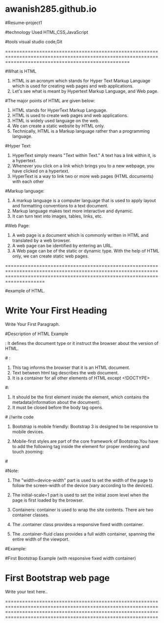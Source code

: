 # awanish285.github.io

#Resume-project1




#technology Used
HTML,CSS,JavaScript

#tools
visual studio code,Git

========================================================================================================================================================


#What is HTML
1) HTML is an acronym which stands for Hyper Text Markup Language which is used for creating web pages and web applications. 
2) Let's see what is meant by Hypertext Markup Language, and Web page.

#The major points of HTML are given below:


1) HTML stands for HyperText Markup Language.
2) HTML is used to create web pages and web applications.
3) HTML is widely used language on the web.
4) We can create a static website by HTML only.
5) Technically, HTML is a Markup language rather than a programming language.

#Hyper Text: 
1) HyperText simply means "Text within Text." A text has a link within it, is a hypertext. 
2) Whenever you click on a link which brings you to a new webpage, you have clicked on a hypertext. 
3) HyperText is a way to link two or more web pages (HTML documents) with each other


#Markup language: 
1) A markup language is a computer language that is used to apply layout and formatting conventions to a text document. 
2) Markup language makes text more interactive and dynamic. 
3) It can turn text into images, tables, links, etc.


#Web Page: 
1) A web page is a document which is commonly written in HTML and translated by a web browser. 
2) A web page can be identified by entering an URL. 
3) A Web page can be of the static or dynamic type. With the help of HTML only, we can create static web pages.

================================================================================================================================================================================

#example of HTML.

<!DOCTYPE>  
<html>  
<head>  
<title>Web page title</title>  
</head>  
<body>  
<h1>Write Your First Heading</h1>  
<p>Write Your First Paragraph.</p>  
</body>  
</html>


#Description of HTML Example

<!DOCTYPE>: It defines the document type or it instruct the browser about the version of HTML.

#<html > :

1) This tag informs the browser that it is an HTML document. 
2) Text between html tag describes the web document. 
3) It is a container for all other elements of HTML except <!DOCTYPE>


#<head>:

1) It should be the first element inside the <html> element, which contains the metadata(information about the document). 
2) It must be closed before the body tag opens.


#<title>:
 
1) As its name suggested, it is used to add title of that HTML page which appears at the top of the browser window. 
2) It must be placed inside the head tag and should close immediately. (Optional)


#<body> : 

1) Text between body tag describes the body content of the page that is visible to the end user. 
2) This tag contains the main content of the HTML document.

#<h1> : 

Text between <h1> tag describes the first level heading of the webpage.

#<p> : 

Text between <p> tag describes the paragraph of the webpage.



#Features of HTML

1) It is a very easy and simple language. It can be easily understood and modified.

2) It is very easy to make an effective presentation with HTML because it has a lot of formatting tags.

3) It is a markup language, so it provides a flexible way to design web pages along with the text.

4) It facilitates programmers to add a link on the web pages (by html anchor tag), so it enhances the interest of browsing of the user.

5) It is platform-independent because it can be displayed on any platform like Windows, Linux, and Macintosh, etc.

6) It facilitates the programmer to add Graphics, Videos, and Sound to the web pages which makes it more attractive and interactive.

7) HTML is a case-insensitive language, which means we can use tags either in lower-case or upper-case.


=================================================================================================================================================================================
#CSS:

The major points of CSS are given below:

1) CSS stands for Cascading Style Sheet.
2) CSS is used to design HTML tags.
3) CSS is a widely used language on the web.
4) HTML, CSS and JavaScript are used for web designing. It helps the web designers to apply style on HTML tags.



#What is CSS
1) CSS stands for Cascading Style Sheets. 
2) It is a style sheet language which is used to describe the look and formatting of a document written in markup language. 
3) It provides an additional feature to HTML. It is generally used with HTML to change the style of web pages and user interfaces. 
4) It can also be used with any kind of XML documents including plain XML, SVG and XUL.
5) CSS is used along with HTML and JavaScript in most websites to create user interfaces for web applications and user interfaces for many mobile applications.


#What does CSS do
1) You can add new looks to your old HTML documents.
2) You can completely change the look of your website with only a few changes in CSS code.



#Why use CSS
These are the three major benefits of CSS:

1) Solves a big problem
2) Before CSS, tags like font, color, background style, element alignments, border and size had to be repeated on every web page. 
3) This was a very long process. 
#For example: 
If you are developing a large website where fonts and color information are added on every single page, it will be become a long and expensive process. CSS was created to solve this problem. 
It was a W3C recommendation.

# 2) Saves a lot of time
CSS style definitions are saved in external CSS files so it is possible to change the entire website by changing just one file.

# 3) Provide more attributes
CSS provides more detailed attributes than plain HTML to define the look and feel of the website.


#CSS Syntax
A CSS rule set contains a selector and a declaration block.

# CSS syntax Example:

h1{color:yelow; font-size:11px;}


#Selector: 
Selector indicates the HTML element you want to style. It could be any tag like <h1>, <title> etc.


#Declaration Block: 

The declaration block can contain one or more declarations separated by a semicolon. For the above example, there are two declarations:

color: yellow;
font-size: 11 px;
Each declaration contains a property name and value, separated by a colon.

#Property: 
A Property is a type of attribute of HTML element. It could be color, border etc.

#Value: 

Values are assigned to CSS properties. In the above example, value "yellow" is assigned to color property.

======================================================================================================================================================
#javaScript:

1) JavaScript is an object-based scripting language which is lightweight and cross-platform.

2) JavaScript is not a compiled language, but it is a translated language. The JavaScript Translator (embedded in the browser) is responsible for translating the JavaScript code for the web browser.

#What is JavaScript:
1) JavaScript (js) is a light-weight object-oriented programming language which is used by several websites for scripting the webpages. 
2) It is an interpreted, full-fledged programming language that enables dynamic interactivity on websites when applied to an HTML document. 
3) It was introduced in the year 1995 for adding programs to the webpages in the Netscape Navigator browser. 
4) Since then, it has been adopted by all other graphical web browsers. With JavaScript, users can build modern web applications to interact directly without reloading the page every time. 
5) The traditional website uses js to provide several forms of interactivity and simplicity.




#Features of JavaScript
#There are following features of JavaScript:

1) All popular web browsers support JavaScript as they provide built-in execution environments.
2) JavaScript follows the syntax and structure of the C programming language. Thus, it is a structured programming language.
3) JavaScript is a weakly typed language, where certain types are implicitly cast (depending on the operation).
4) JavaScript is an object-oriented programming language that uses prototypes rather than using classes for inheritance.
5) It is a light-weighted and interpreted language.
6) It is a case-sensitive language.
7) JavaScript is supportable in several operating systems including, Windows, macOS, etc.
8) It provides good control to the users over the web browsers.


# Application of JavaScript
JavaScript is used to create interactive websites. It is mainly used for:

1) Client-side validation,
2) Dynamic drop-down menus,
3) Displaying date and time,
4) Displaying pop-up windows and dialog boxes (like an alert dialog box, confirm dialog box and prompt dialog box),
5) Displaying clocks etc.

#JavaScript Example

<script>  
document.write("Hello JavaScript by JavaScript");  
</script> 

1) The script tag specifies that we are using JavaScript.

2) The text/javascript is the content type that provides information to the browser about the data.

3) The document.write() function is used to display dynamic content through JavaScript.

# Places to put JavaScript code

1) Between the body tag of html
2) Between the head tag of html
3) In .js file (external javaScript)

# JavaScript Example : code between the body tag
In the above example, we have displayed the dynamic content using JavaScript. Let’s see the simple example of JavaScript that displays alert dialog box.

<script type="text/javascript">  
 alert("Hello Javatpoint");  
</script> 



# JavaScript Example : code between the head tag
1) Let’s see the same example of displaying alert dialog box of JavaScript that is contained inside the head tag.

2) In this example, we are creating a function msg(). To create function in JavaScript, you need to write function with function_name as given below.

3) To call function, you need to work on event. Here we are using onclick event to call msg() function. 


<html>  
<head>  
<script type="text/javascript">  
function msg(){  
 alert("Hello Javatpoint");  
}  
</script>  
</head>  
<body>  
<p>Welcome to JavaScript</p>  
<form>  
<input type="button" value="click" onclick="msg()"/>  
</form>  
</body>  
</html>  


#External JavaScript file
1) We can create external JavaScript file and embed it in many html page.

2) It provides code re usability because single JavaScript file can be used in several html pages.

3) An external JavaScript file must be saved by .js extension. It is recommended to embed all JavaScript files into a single file. It increases the speed of the webpage.

#message.js

function msg(){  
 alert("Hello Javatpoint");  
}  


<html>  
<head>  
<script type="text/javascript" src="message.js"></script>  
</head>  
<body>  
<p>Welcome to JavaScript</p>  
<form>  
<input type="button" value="click" onclick="msg()"/>  
</form>  
</body>  
</html>  

#Advantages of External JavaScript
There will be following benefits if a user creates an external javascript:

1) It helps in the reusability of code in more than one HTML file.
2) It allows easy code readability.
3) It is time-efficient as web browsers cache the external js files, which further reduces the page loading time.
4) It enables both web designers and coders to work with html and js files parallelly and separately, i.e., without facing any code conflictions.
5) The length of the code reduces as only we need to specify the location of the js file.



#Disadvantages of External JavaScript
There are the following disadvantages of external files:

1) The stealer may download the coder's code using the url of the js file.
2) If two js files are dependent on one another, then a failure in one file may affect the execution of the other dependent file.
3) The web browser needs to make an additional http request to get the js code.
4) A tiny to a large change in the js code may cause unexpected results in all its dependent files.
5) We need to check each file that depends on the commonly created external javascript file.
6) If it is a few lines of code, then better to implement the internal javascript code.


#Disadvantages of External JavaScript
#There are the following disadvantages of external files:

1) The stealer may download the coder's code using the url of the js file.
2) If two js files are dependent on one another, then a failure in one file may affect the execution of the other dependent file.
3) The web browser needs to make an additional http request to get the js code.
4) A tiny to a large change in the js code may cause unexpected results in all its dependent files.
5) We need to check each file that depends on the commonly created external javascript file.
6) If it is a few lines of code, then better to implement the internal javascript code.

===============================================================================================================================================================================================
#Git

#What is Git?
1) Git is an open-source distributed version control system. 
2) It is designed to handle minor to major projects with high speed and efficiency. 
3) It is developed to co-ordinate the work among the developers. The version control allows us to track and work together with our team members at the same workspace.

#Features of GitHub
GitHub is a place where programmers and designers work together. 
They collaborate, contribute, and fix bugs together. It hosts plenty of open source projects and codes of various programming languages.

#Some of its significant features are as follows.

1) Collaboration
2) Integrated issue and bug tracking
3) Graphical representation of branches
4) Git repositories hosting
5) Project management
6) Team management
7) Code hosting
8) Track and assign tasks
9) Conversations
10) Wikisc


#Benefits of GitHub
GitHub can be separated as the Git and the Hub. GitHub service includes access controls as well as collaboration features like task management, repository hosting, and team management.

#The key benefits of GitHub are as follows.

1) It is easy to contribute to open source projects via GitHub.
2) It helps to create an excellent document.
3) You can attract recruiter by showing off your work. If you have a profile on GitHub, you will have a higher chance of being recruited.
4) It allows your work to get out there in front of the public.
5) You can track changes in your code across versions.


#Why is git needed?

1) When a team works on real-life projects, git helps ensure no code conflicts between the developers. 
2) Furthermore, the project requirements change often. So a git manages all the versions. If needed, we can also go back to the original code. 
3) The concept of branching allows several projects to run in the same codebase.

#Git Terminology
#Branch
1) A branch is a version of the repository that diverges from the main working project. 
2) It is an essential feature available in most modern version control systems. A Git project can have more than one branch. 
3) We can perform many operations on Git branch-like rename, list, delete, etc.

#Checkout
1) In Git, the term checkout is used for the act of switching between different versions of a target entity. 
2) The git checkout command is used to switch between branches in a repository.

#Cherry-Picking
1) Cherry-picking in Git is meant to apply some commit from one branch into another branch. 
2) In case you made a mistake and committed a change into the wrong branch, but do not want to merge the whole branch. 
3) You can revert the commit and cherry-pick it on another branch.

#Clone
1) The git clone is a Git command-line utility. It is used to make a copy of the target repository or clone it. 
2) If I want a local copy of my repository from GitHub, this tool allows creating a local copy of that repository on your local directory from the repository URL.

#Fetch
1) It is used to fetch branches and tags from one or more other repositories, along with the objects necessary to complete their histories. 
2) It updates the remote-tracking branches.

#HEAD
1) HEAD is the representation of the last commit in the current checkout branch. 
2) We can think of the head like a current branch. When you switch branches with git checkout, the HEAD revision changes, and points the new branch.

#Master
1) Master is a naming convention for Git branch. It's a default branch of Git. 
2) After cloning a project from a remote server, the resulting local repository contains only a single local branch. This branch is called a "master" branch. It means that "master" is a repository's "default" branch.

#Merge
1) Merging is a process to put a forked history back together. 
2) The git merge command facilitates you to take the data created by git branch and integrate them into a single branch.

#Origin
1) In Git, "origin" is a reference to the remote repository from a project was initially cloned. 
2) More precisely, it is used instead of that original repository URL to make referencing much easier.

#Git Revert
1) In Git, the term revert is used to revert some commit. To revert a commit, git revert command is used. 
2) It is an undo type command. However, it is not a traditional undo alternative.

#Git Reset
1) In Git, the term reset stands for undoing changes. The git reset command is used to reset the changes. 
2) The git reset command has three core forms of invocation. These forms are as follows.

a) Soft
b) Mixed
c) Hard
#Git Ignore
1) In Git, the term ignore used to specify intentionally untracked files that Git should ignore. 
2) It doesn't affect the Files that already tracked by Git.



==================================================================================================================================================================================================================
#Bootstrap

What is Bootstrap?

1) Bootstrap is the most popular HTML, CSS and JavaScript framework for developing a responsive and mobile friendly website.
2) It is absolutely free to download and use.
3) It is a front-end framework used for easier and faster web development.
4) It includes HTML and CSS based design templates for typography, forms, buttons, tables, navigation, modals, image carousels and many others.
5) It can also use JavaScript plug-ins.
6) It facilitates you to create responsive designs.



#Why use Bootstrap
#Following are the main advantage of Bootstrap:

1) It is very easy to use. Anybody having basic knowledge of HTML and CSS can use Bootstrap.
2) It facilitates users to develop a responsive website.
3) It is compatible on most of browsers like Chrome, Firefox, Internet Explorer, Safari and Opera etc.



#What is a responsive website
A website is called responsive website which can automatically adjust itself to look good on all devices, from smart phones to desktops etc.


#What Bootstrap package contains
1) Scaffolding: Bootstrap provides a basic structure with Grid System, link styles, and background.

2) CSS: Bootstrap comes with the feature of global CSS settings, fundamental HTML elements style and an advanced grid system.

3) Components: Bootstrap contains a lot of reusable components built to provide iconography, dropdowns, navigation, alerts, pop-overs, and much more.

4) JavaScript Plugins: Bootstrap also contains a lot of custom jQuery plugins. You can easily include them all, or one by one.

5) Customize: Bootstrap components are customizable and you can customize Bootstrap's components, LESS variables, and jQuery plugins to get your own style.


#What is Bootstrap 4?
Bootstrap is the newest and latest version of Bootstrap. It is the most popular HTML, CSS, JavaScript framework for developing responsive, mobile first websites.

#Bootstrap 3 vs. Bootstrap 4
1) Bootstrap 4 has some new components, faster stylesheet, more buttons, effects and more responsiveness.

2) Bootstrap 4 supports some the latest, stable releases of all major browsers and platforms.


#First Bootstrap Example
Add the HTML 5 doctype: Bootstrap uses HTML elements and CSS properties, so you have to add the HTML 5 doctype at the beginning of the page with lang attribute and correct character set.

#Example:

<!DOCTYPE html>    
<html lang="en">    
<head><meta http-equiv="Content-Type" content="text/html; charset=windows-1252">  
    
<title>Any title</title>    
</head>    
<body>    
//write code    
</body>    
</html>   


1) Bootstrap is mobile friendly: Bootstrap 3 is designed to be responsive to mobile devices.

2) Mobile-first styles are part of the core framework of Bootstrap.You have to add the following <meta> tag inside the <head> element for proper rendering and touch zooming:



#<meta name="viewport" content="width=device-width, initial-scale=1">  

#Note: 
1) The "width=device-width" part is used to set the width of the page to follow the screen-width of the device (vary according to the devices).

2) The initial-scale=1 part is used to set the initial zoom level when the page is first loaded by the browser.

3) Containers: container is used to wrap the site contents. There are two container classes.

4) The .container class provides a responsive fixed width container.
5) The .container-fluid class provides a full width container, spanning the entire width of the viewport.

#Example:

#First Bootstrap Example (with responsive fixed width container)
<!DOCTYPE html>  
<html lang="en">  
<head>  
  <title>This is a Bootstrap example</title>  
    
  <meta name="viewport" content="width=device-width, initial-scale=1">  
  <link rel="stylesheet" href="https://maxcdn.bootstrapcdn.com/bootstrap/3.3.6/css/bootstrap.min.css">  
</head>  
<body>  
<div class="container">  
  <h1> First Bootstrap web page</h1>  
  <p>Write your text here..</p>   
</div>  
  
  <script src="https://ajax.googleapis.com/ajax/libs/jquery/1.12.0/jquery.min.js"></script>  
  <script src="https://maxcdn.bootstrapcdn.com/bootstrap/3.3.6/js/bootstrap.min.js"></script>  
</body>  
</html>  

========================================================================================================================================================================================================================
